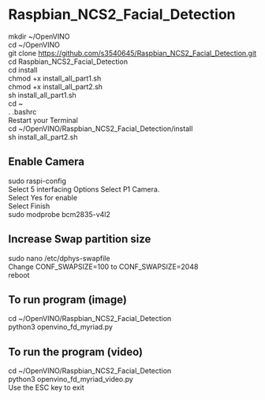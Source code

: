 # Raspbian_NCS2_Facial_Detection


mkdir ~/OpenVINO <br />
cd ~/OpenVINO  <br />
git clone https://github.com/s3540645/Raspbian_NCS2_Facial_Detection.git <br />
cd Raspbian_NCS2_Facial_Detection <br />
cd install <br />
chmod +x install_all_part1.sh <br />
chmod +x install_all_part2.sh <br />
sh install_all_part1.sh <br />
cd ~ <br />
. .bashrc <br />
Restart your Terminal  <br />
cd ~/OpenVINO/Raspbian_NCS2_Facial_Detection/install <br />
sh install_all_part2.sh <br />

Enable Camera
---------------
sudo raspi-config<br />
Select 5 interfacing Options
Select P1 Camera. <br />
Select Yes for enable <br />
Select Finish <br />
sudo modprobe bcm2835-v4l2 <br />


Increase Swap partition size
----------------------------
sudo nano /etc/dphys-swapfile <br />
Change CONF_SWAPSIZE=100 to CONF_SWAPSIZE=2048 <br />
reboot <br />


To run program (image)
--------------------
cd ~/OpenVINO/Raspbian_NCS2_Facial_Detection <br />
python3 openvino_fd_myriad.py <br />


To run the program (video)
----------------------------
cd ~/OpenVINO/Raspbian_NCS2_Facial_Detection <br />
python3 openvino_fd_myriad_video.py <br />
Use the ESC key to exit  <br />

